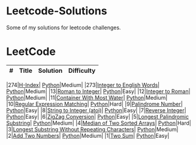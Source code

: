 # Leetcode-Solutions
Some of my solutions for leetcode challenges.


LeetCode
========


| # | Title | Solution | Difficulty |
|---| ----- | -------- | ---------- |

|274|[H-Index](https://leetcode.com/problems/h-index/)| [Python](./1-Two_Sum/1-Two_Sum.ipynb)|Medium|
|273|[Integer to English Words](https://leetcode.com/problems/integer-to-english-words/)| [Python](./1-Two_Sum/1-Two_Sum.ipynb)|Medium|
|13|[Roman to Integer](https://leetcode.com/problems/roman-to-integer/)| [Python](./1-Two_Sum/1-Two_Sum.ipynb)|Easy|
|12|[Integer to Roman](https://leetcode.com/problems/integer-to-roman/)| [Python](./1-Two_Sum/1-Two_Sum.ipynb)|Medium|
|11|[Container With Most Water](https://leetcode.com/problems/container-with-most-water/)| [Python](./1-Two_Sum/1-Two_Sum.ipynb)|Medium|
|10|[Regular Expression Matching](https://leetcode.com/problems/regular-expression-matching/)| [Python](./1-Two_Sum/1-Two_Sum.ipynb)|Hard|
|9|[Palindrome Number](https://leetcode.com/problems/palindrome-number/)| [Python](./1-Two_Sum/1-Two_Sum.ipynb)|Easy|
|8|[String to Integer (atoi)](https://leetcode.com/problems/string-to-integer-atoi/)| [Python](./1-Two_Sum/1-Two_Sum.ipynb)|Easy|
|7|[Reverse Integer](https://leetcode.com/problems/reverse-integer/)| [Python](./1-Two_Sum/1-Two_Sum.ipynb)|Easy|
|6|[ZigZag Conversion](https://leetcode.com/problems/zigzag-conversion/)| [Python](./1-Two_Sum/1-Two_Sum.ipynb)|Easy|
|5|[Longest Palindromic Substring](https://leetcode.com/problems/longest-palindromic-substring/)| [Python](./1-Two_Sum/1-Two_Sum.ipynb)|Medium|
|4|[Median of Two Sorted Arrays](https://leetcode.com/problems/median-of-two-sorted-arrays/)| [Python](./1-Two_Sum/1-Two_Sum.ipynb)|Hard|
|3|[Longest Substring Without Repeating Characters](https://leetcode.com/problems/longest-substring-without-repeating-characters/)| [Python](./1-Two_Sum/1-Two_Sum.ipynb)|Medium|
|2|[Add Two Numbers](https://leetcode.com/problems/add-two-numbers/)| [Python](./2-Add_Two_Numbers/2-Add_Two_Numbers)|Medium|
|1|[Two Sum](https://leetcode.com/problems/two-sum/)| [Python](./1-Two_Sum/1-Two_Sum.ipynb)|Easy|
